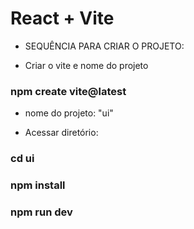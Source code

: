 # React + Vite

- SEQUÊNCIA PARA CRIAR O PROJETO: 

- Criar o vite e nome do projeto
### npm create vite@latest

- nome do projeto: "ui"

- Acessar diretório:
### cd ui

### npm install

### npm run dev
